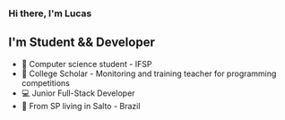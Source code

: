 ### Hi there, I'm Lucas

## I'm Student && Developer

- 📕 Computer science student - IFSP
- 💼 College Scholar - Monitoring and training teacher for programming competitions
- 💻 Junior Full-Stack Developer
- 📍 From SP living in Salto - Brazil
